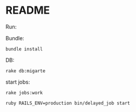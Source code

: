 # README

Run: 

  Bundle:

    bundle install

  DB:

    rake db:migarte

  start jobs:

    rake jobs:work
    
    ruby RAILS_ENV=production bin/delayed_job start
